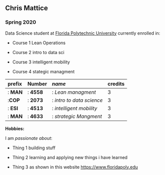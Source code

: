   ## Chris Mattice

### Spring 2020 

Data Science student at [Florida Polytechnic University](https://www.floridapoly.edu) currently enrolled in: 

- Course 1 Lean Operations

- Course 2 intro to data sci

- Course 3 intelligent mobility

- Course 4 stategic managment 

| **prefix** | **Number** | _name_ | credits |
|:-----------| :----------| :------| :-------|
|: **MAN**   |: **4558**  | : _Lean managment_ | 3 |
|:**COP**    |: **2073**  | : _intro to data science_ | 3 |
|: **ESI**   |: **4513**  | : _intelligent mobility_ | 3|
|: **MAN**   | : **4633** | : _strategic Mangment_ | 3|


**Hobbies:**

I am _passionate about_: 

- Thing 1 building stuff

- Thing 2 learning and applying new things i have learned

- Thing 3 as shown in this website <https://www.floridapoly.edu>
